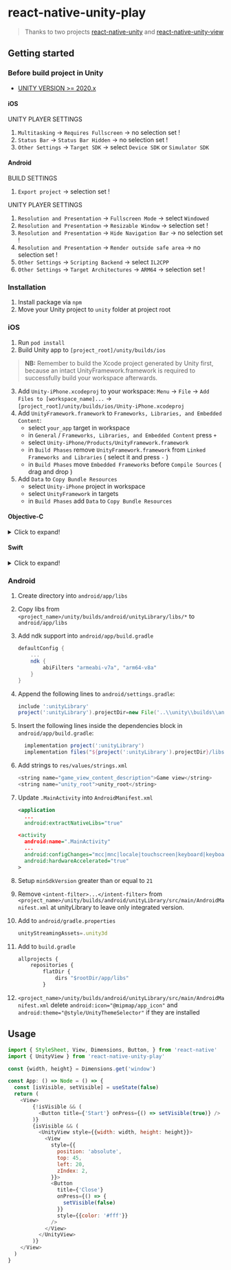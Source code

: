 # react-native-unity-play

> Thanks to two projects [react-native-unity](https://github.com/@wowmaking/react-native-unity) and [react-native-unity-view](https://github.com/f111fei/react-native-unity-view)

## Getting started

### Before build project in Unity

* [UNITY VERSION >= 2020.x](https://unity3d.com/ru/get-unity/download/archive)

#### iOS

UNITY PLAYER SETTINGS
1. `Multitasking` -> `Requires Fullscreen` -> no selection set !
2. `Status Bar` -> `Status Bar Hidden` -> no selection set !
3. `Other Settings` -> `Target SDK` -> select `Device SDK` or `Simulator SDK`

#### Android

BUILD SETTINGS
1. `Export project` -> selection set !

UNITY PLAYER SETTINGS
1. `Resolution and Presentation` -> `Fullscreen Mode` -> select `Windowed`
2. `Resolution and Presentation` -> `Resizable Window` -> selection set !
3. `Resolution and Presentation` -> `Hide Navigation Bar` -> no selection set !
4. `Resolution and Presentation` -> `Render outside safe area` -> no selection set !
5. `Other Settings` -> `Scripting Backend` -> select `IL2CPP`
6. `Other Settings` -> `Target Architectures` -> `ARM64` -> selection set !

### Installation

1. Install package via `npm`
2. Move your Unity project to `unity` folder at project root

### iOS

1. Run `pod install`
2. Build Unity app to `[project_root]/unity/builds/ios`
> **NB:** Remember to build the Xcode project generated by Unity first, because an intact UnityFramework.framework is required to successfully build your workspace afterwards.
3. Add `Unity-iPhone.xcodeproj` to your workspace: `Menu` -> `File` -> `Add Files to [workspace_name]...` -> `[project_root]/unity/builds/ios/Unity-iPhone.xcodeproj`
4. Add `UnityFramework.framework` to `Frameworks, Libraries, and Embedded Content`:
    - select `your_app` target in workspace
    - in `General` / `Frameworks, Libraries, and Embedded Content` press `+`
    - select `Unity-iPhone/Products/UnityFramework.framework`
    - in `Build Phases` remove `UnityFramework.framework` from `Linked Frameworks and Libraries` ( select it and press `-` )
    - in `Build Phases` move `Embedded Frameworks` before `Compile Sources` ( drag and drop )
5. Add `Data` to `Copy Bundle Resources`
    - select `Unity-iPhone` project in workspace
    - select `UnityFramework` in targets
    - in `Build Phases` add `Data` to `Copy Bundle Resources`

#### Objective-C

<details>
<summary>Click to expand!</summary>

Add following lines to your project `main.m` file (located at same folder with `AppDelegate`)
```objectivec
#import <UIKit/UIKit.h>
+++ #import <RNUnity/RNUnity.h>

#import "AppDelegate.h"

int main(int argc, char * argv[]) {
  @autoreleasepool {
    +++ [RNUnity setArgc:argc];
    +++ [RNUnity setArgv:argv];
    return UIApplicationMain(argc, argv, nil, NSStringFromClass([AppDelegate class]));
  }
}
```

Add following lines to your project `AppDelegate.m` file
```objectivec
#import "AppDelegate.h"

#import <React/RCTBridge.h>
#import <React/RCTBundleURLProvider.h>
#import <React/RCTRootView.h>
+++ #import <RNUnity/RNUnity.h>

+++ - (void)applicationWillResignActive:(UIApplication *)application { [[[RNUnity ufw] appController] applicationWillResignActive: application]; }
+++ - (void)applicationDidEnterBackground:(UIApplication *)application { [[[RNUnity ufw] appController] applicationDidEnterBackground: application]; }
+++ - (void)applicationWillEnterForeground:(UIApplication *)application { [[[RNUnity ufw] appController] applicationWillEnterForeground: application]; }
+++ - (void)applicationDidBecomeActive:(UIApplication *)application { [[[RNUnity ufw] appController] applicationDidBecomeActive: application]; }
+++ - (void)applicationWillTerminate:(UIApplication *)application { [[[RNUnity ufw] appController] applicationWillTerminate: application]; }

@end
```

</details>

#### Swift

<details>
<summary>Click to expand!</summary>

Make the following changes to your `AppDelegate.swift` file
```swift
@UIApplicationMain
class AppDelegate: UIApplicationDelegate {
  init() {
    RNUnity.initFromSwift()
  }

  func applicationWillResignActive(_ application: UIApplication) {
    RNUnity.applicationWillResignActive(application)
  }

  func applicationDidEnterBackground(_ application: UIApplication) {
    RNUnity.applicationDidEnterBackground(application)
  }

  func applicationWillEnterForeground(_ application: UIApplication) {
    RNUnity.applicationWillEnterForeground(application)
  }

  func applicationDidBecomeActive(_ application: UIApplication) {
    RNUnity.applicationDidBecomeActive(application)
  }

  func applicationWillTerminate(_ application: UIApplication) {
    RNUnity.applicationWillTerminate(application)
  }
}
```

</details>

### Android

1. Create directory into ``android/app/libs``

2. Copy libs from ``<project_name>/unity/builds/android/unityLibrary/libs/*`` to ``android/app/libs``
3. Add ndk support into `android/app/build.gradle`
    ```gradle
    defaultConfig {
        ...
        ndk {
            abiFilters "armeabi-v7a", "arm64-v8a"
        }
    }
    ```
4. Append the following lines to `android/settings.gradle`:
  	```gradle
  	include ':unityLibrary'
    project(':unityLibrary').projectDir=new File('..\\unity\\builds\\android\\unityLibrary')
  	```
5. Insert the following lines inside the dependencies block in `android/app/build.gradle`:
  	```gradle
      implementation project(':unityLibrary')
      implementation files("${project(':unityLibrary').projectDir}/libs/unity-classes.jar")
  	```
6. Add strings to ``res/values/strings.xml``

    ```javascript
    <string name="game_view_content_description">Game view</string>
    <string name="unity_root">unity_root</string>
    ```

6. Update `.MainActivity` into `AndroidManifest.xml`
    ```xml
   <application
      ...
      android:extractNativeLibs="true"

   <activity
      android:name=".MainActivity"
      ...
      android:configChanges="mcc|mnc|locale|touchscreen|keyboard|keyboardHidden|navigation|orientation|screenLayout|uiMode|screenSize|smallestScreenSize|fontScale|layoutDirection|density"
      android:hardwareAccelerated="true"
    >
    ```
7. Setup `minSdkVersion` greater than or equal to `21`

8. Remove `<intent-filter>...</intent-filter>` from ``<project_name>/unity/builds/android/unityLibrary/src/main/AndroidManifest.xml`` at unityLibrary to leave only integrated version.

9. Add to ``android/gradle.properties``
    ```javascript
    unityStreamingAssets=.unity3d
    ```

10. Add to ``build.gradle``
    ```javascript
    allprojects {
        repositories {
            flatDir {
                dirs "$rootDir/app/libs"
            }
    ```

11. ``<project_name>/unity/builds/android/unityLibrary/src/main/AndroidManifest.xml``
delete ``android:icon="@mipmap/app_icon"`` and ``android:theme="@style/UnityThemeSelector"`` if they are installed

## Usage

```javascript
import { StyleSheet, View, Dimensions, Button, } from 'react-native'
import { UnityView } from 'react-native-unity-play'

const {width, height} = Dimensions.get('window')

const App: () => Node = () => {
  const [isVisible, setVisible] = useState(false)
  return (
    <View>
        {!isVisible && (
          <Button title={'Start'} onPress={() => setVisible(true)} />
        )}
        {isVisible && (
          <UnityView style={{width: width, height: height}}>
            <View
              style={{
                position: 'absolute',
                top: 45,
                left: 20,
                zIndex: 2,
              }}>
              <Button
                title={'Close'}
                onPress={() => {
                  setVisible(false)
                }}
                style={{color: '#fff'}}
              />
            </View>
          </UnityView>
        )}
    </View>
  )
}
```
